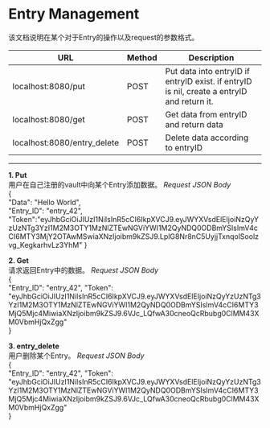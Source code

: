 # Entry Management
该文档说明在某个对于Entry的操作以及request的参数格式。

  
URL     | Method    | Description
-------- | ----- | ------
localhost:8080/put  | POST | Put data into entryID if entryID exist. if entryID is nil, create a entryID and return it.
localhost:8080/get  | POST | Get data from entryID and return data
localhost:8080/entry_delete  | POST | Delete data according to entryID

***
**1. Put**   
用户在自己注册的vault中向某个Entry添加数据。
*Request JSON Body*  
{  
  "Data": "Hello World",  
  "Entry_ID": "entry_42",
  "Token":"eyJhbGciOiJIUzI1NiIsInR5cCI6IkpXVCJ9.eyJWYXVsdElEIjoiNzQyYzUzNTg3YzI1M2M3OTY1MzNlZTEwNGViYWI1M2QyNDQ0ODBmYSIsImV4cCI6MTY3MjY2OTAwMSwiaXNzIjoibm9kZSJ9.LplG8Nr8nC5UyjjTxnqolSoolzvg_KegkarhvLz3YhM"
}  

**2. Get**  
请求返回Entry中的数据。
*Request JSON Body*  
{  
  "Entry_ID": "entry_42",
  "Token": "eyJhbGciOiJIUzI1NiIsInR5cCI6IkpXVCJ9.eyJWYXVsdElEIjoiNzQyYzUzNTg3YzI1M2M3OTY1MzNlZTEwNGViYWI1M2QyNDQ0ODBmYSIsImV4cCI6MTY3MjQ5Mjc4MiwiaXNzIjoibm9kZSJ9.6VJc_LQfwA30cneoQcRbubg0ClMM43XM0VbmHjQxZgg"  
}  

**3. entry_delete**  
用户删除某个Entry。
*Request JSON Body*  
{  
  "Entry_ID": "entry_42",
  "Token": "eyJhbGciOiJIUzI1NiIsInR5cCI6IkpXVCJ9.eyJWYXVsdElEIjoiNzQyYzUzNTg3YzI1M2M3OTY1MzNlZTEwNGViYWI1M2QyNDQ0ODBmYSIsImV4cCI6MTY3MjQ5Mjc4MiwiaXNzIjoibm9kZSJ9.6VJc_LQfwA30cneoQcRbubg0ClMM43XM0VbmHjQxZgg"  
}  